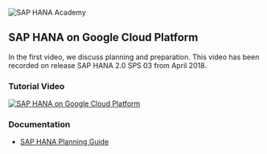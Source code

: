 ![SAP HANA Academy](https://yt3.ggpht.com/-BHsLGUIJDb0/AAAAAAAAAAI/AAAAAAAAAVo/6_d1oarRr8g/s100-mo-c-c0xffffffff-rj-k-no/photo.jpg)

## SAP HANA on Google Cloud Platform ##
In the first video, we discuss planning and preparation. This video has been recorded on release SAP
HANA 2.0 SPS 03 from April 2018.

### Tutorial Video ### 
[![SAP HANA on Google Cloud Platform](https://img.youtube.com/vi/W62V7jZQQPI/0.jpg)](https://www.youtube.com/watch?v=W62V7jZQQPI "SAP HANA on Google Cloud Platform")

### Documentation ### 
* [SAP HANA Planning Guide](https://cloud.google.com/solutions/partners/sap/sap-hana-planning-guide)
